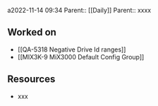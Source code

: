 a2022-11-14 09:34
Parent:: [[Daily]] 
Parent:: xxxx

## Worked on

- [[QA-5318 Negative Drive Id ranges]]
- [[MIX3K-9 MiX3000 Default Config Group]]

## Resources

- xxx




